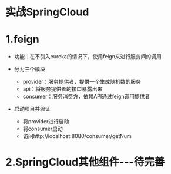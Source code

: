 # 实战SpringCloud
  
# 1.feign
* 功能：在不引入eureka的情况下，使用feign来进行服务间的调用

* 分为三个模块  
    * provider：服务提供者，提供一个生成随机数的服务
    * api：将服务提供者的接口暴露出来
    * consumer：服务消费方，依赖API通过feign调用提供者

* 启动项目并验证
    * 将provider进行启动
    * 将consumer启动
    * 访问http://localhost:8080/consumer/getNum

# 2.SpringCloud其他组件---待完善
